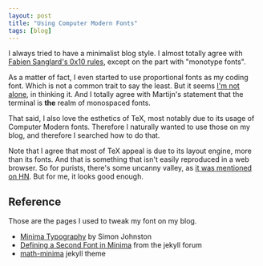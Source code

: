 ```yaml
---
layout: post
title: "Using Computer Modern Fonts"
tags: [blog]
---
```


I always tried to have a minimalist blog style. I almost totally agree with
[Fabien Sanglard's 0x10 rules](https://fabiensanglard.net/ilike/index.html),
except on the part with "monotype fonts".

As a matter of fact, I even started to use proportional fonts as my coding
font. Which is not a common trait to say the least. But it seems [I'm not
alone](https://storck.io/posts/proportional-programming-code-fonts/), in
thinking it. And I totally agree with Martijn's statement that the terminal is
**the** realm of monospaced fonts.

That said, I also love the esthetics of TeX, most notably due to its usage of
Computer Modern fonts. Therefore I naturally wanted to use those on my blog,
and therefore I searched how to do that.

Note that I agree that most of TeX appeal is due to its layout engine, more
than its fonts. And that is something that isn't easily reproduced in a web
browser. So for purists, there's some uncanny valley, as [it was mentioned on
HN](https://news.ycombinator.com/item?id=24625678). But for me, it looks good
enough.

## Reference

Those are the pages I used to tweak my font on my blog.

* [Minima Typography](https://simonkjohnston.life/code/2019/12/20/Minima-Typography.html) by Simon Johnston
* [Defining a Second Font in Minima](https://talk.jekyllrb.com/t/defining-a-second-font-in-minima/2504) from the jekyll forum
* [math-minima](https://github.com/admshumar/math-minima) jekyll theme
